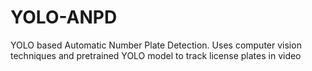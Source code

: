 # YOLO-ANPD
YOLO based Automatic Number Plate Detection. Uses computer vision techniques and pretrained YOLO model to track license plates in video
